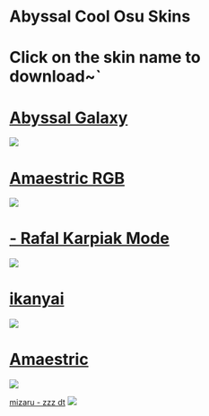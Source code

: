 # Abyssal Cool Osu Skins 

# Click on the skin name to download~`

# [Abyssal Galaxy](https://abyss.s-ul.eu/iTOKO9nK)
![](https://osu.ppy.sh/ss/16066569/e04e)

# [Amaestric RGB](https://abyss.s-ul.eu/SmgMqomF)
![](https://osu.ppy.sh/ss/15632520/5263)

# [- Rafal Karpiak Mode](https://abyss.s-ul.eu/F1HecRNU)
![](https://i.imgur.com/OF9opK0.jpeg)

# [ikanyai](https://mizaruyea.s-ul.eu/adDoFVLv)
![](https://osu.ppy.sh/ss/13386428)

# [Amaestric](https://mizaruyea.s-ul.eu/CO9HlFm8)
![](https://osu.ppy.sh/ss/13386452)

[mizaru - zzz dt](https://mizaruyea.s-ul.eu/1epm0OCA)
![](https://i.imgur.com/IqTqo8R.png)
